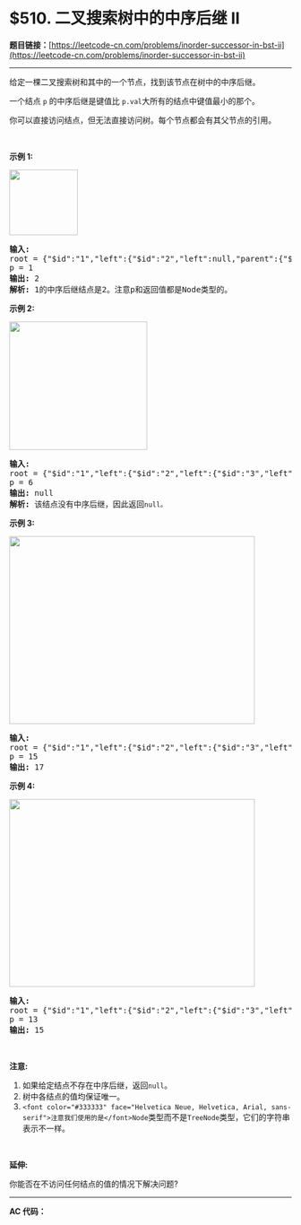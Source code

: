 # $510. 二叉搜索树中的中序后继 II

**题目链接：**[https://leetcode-cn.com/problems/inorder-successor-in-bst-ii](https://leetcode-cn.com/problems/inorder-successor-in-bst-ii)

---

<div class="content__1Y2H">
 <div class="notranslate">
  <p>给定一棵二叉搜索树和其中的一个节点，找到该节点在树中的中序后继。</p> 
  <p>一个结点&nbsp;<code>p</code>&nbsp;的中序后继是键值比&nbsp;<code>p.val</code>大所有的结点中键值最小的那个。</p> 
  <p>你可以直接访问结点，但无法直接访问树。每个节点都会有其父节点的引用。</p> 
  <p>&nbsp;</p> 
  <p><strong>示例 1:</strong></p> 
  <p><img style="height: 117px; width: 122px;" src="../uploads/2019/01/23/285_example_1.PNG" alt=""></p> 
  <pre class="language-text"><strong>输入: </strong>
root = {"$id":"1","left":{"$id":"2","left":null,"parent":{"$ref":"1"},"right":null,"val":1},"parent":null,"right":{"$id":"3","left":null,"parent":{"$ref":"1"},"right":null,"val":3},"val":2}
p = 1
<strong>输出: </strong>2
<strong>解析: </strong>1的中序后继结点是2。注意p和返回值都是Node类型的。
</pre> 
  <p><strong>示例 2:</strong></p> 
  <p><img style="height: 229px; width: 246px;" src="../uploads/2019/01/23/285_example_2.PNG" alt=""></p> 
  <pre class="language-text"><strong>输入: </strong>
root = {"$id":"1","left":{"$id":"2","left":{"$id":"3","left":{"$id":"4","left":null,"parent":{"$ref":"3"},"right":null,"val":1},"parent":{"$ref":"2"},"right":null,"val":2},"parent":{"$ref":"1"},"right":{"$id":"5","left":null,"parent":{"$ref":"2"},"right":null,"val":4},"val":3},"parent":null,"right":{"$id":"6","left":null,"parent":{"$ref":"1"},"right":null,"val":6},"val":5}
p = 6
<strong>输出: </strong>null
<strong>解析: </strong>该结点没有中序后继，因此返回<code>null。</code>
</pre> 
  <p><strong>示例&nbsp;3:</strong></p> 
  <p><img style="height: 335px; width: 438px;" src="../uploads/2019/02/02/285_example_34.PNG" alt=""></p> 
  <pre class="language-text"><strong>输入: </strong>
root = {"$id":"1","left":{"$id":"2","left":{"$id":"3","left":{"$id":"4","left":null,"parent":{"$ref":"3"},"right":null,"val":2},"parent":{"$ref":"2"},"right":{"$id":"5","left":null,"parent":{"$ref":"3"},"right":null,"val":4},"val":3},"parent":{"$ref":"1"},"right":{"$id":"6","left":null,"parent":{"$ref":"2"},"right":{"$id":"7","left":{"$id":"8","left":null,"parent":{"$ref":"7"},"right":null,"val":9},"parent":{"$ref":"6"},"right":null,"val":13},"val":7},"val":6},"parent":null,"right":{"$id":"9","left":{"$id":"10","left":null,"parent":{"$ref":"9"},"right":null,"val":17},"parent":{"$ref":"1"},"right":{"$id":"11","left":null,"parent":{"$ref":"9"},"right":null,"val":20},"val":18},"val":15}
p = 15
<strong>输出: </strong>17
</pre> 
  <p><strong>示例&nbsp;4:</strong></p> 
  <p><img style="height: 335px; width: 438px;" src="../uploads/2019/02/02/285_example_34.PNG" alt=""></p> 
  <pre class="language-text"><strong>输入: </strong>
root = {"$id":"1","left":{"$id":"2","left":{"$id":"3","left":{"$id":"4","left":null,"parent":{"$ref":"3"},"right":null,"val":2},"parent":{"$ref":"2"},"right":{"$id":"5","left":null,"parent":{"$ref":"3"},"right":null,"val":4},"val":3},"parent":{"$ref":"1"},"right":{"$id":"6","left":null,"parent":{"$ref":"2"},"right":{"$id":"7","left":{"$id":"8","left":null,"parent":{"$ref":"7"},"right":null,"val":9},"parent":{"$ref":"6"},"right":null,"val":13},"val":7},"val":6},"parent":null,"right":{"$id":"9","left":{"$id":"10","left":null,"parent":{"$ref":"9"},"right":null,"val":17},"parent":{"$ref":"1"},"right":{"$id":"11","left":null,"parent":{"$ref":"9"},"right":null,"val":20},"val":18},"val":15}
p = 13
<strong>输出: </strong>15
</pre> 
  <p>&nbsp;</p> 
  <p><strong>注意:</strong></p> 
  <ol> 
   <li>如果给定结点不存在中序后继，返回<code>null</code>。</li> 
   <li>树中各结点的值均保证唯一。</li> 
   <li><code>&lt;font color="#333333" face="Helvetica Neue, Helvetica, Arial, sans-serif"&gt;<span style="">注意我们使用的是</span>&lt;/font&gt;Node</code>类型而不是<code>TreeNode</code>类型，它们的字符串表示不一样。</li> 
  </ol> 
  <p>&nbsp;</p> 
  <p><strong>延伸:</strong></p> 
  <p>你能否在不访问任何结点的值的情况下解决问题?</p> 
 </div>
</div>

---

**AC 代码：**

```java

```